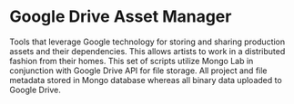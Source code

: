 # Google Drive Asset Manager
Tools that leverage Google technology for storing and sharing production assets and their dependencies. This allows artists to work in a distributed fashion from their homes.
This set of scripts utilize Mongo Lab in conjunction with Google Drive API for file storage.
All project and file metadata stored in Mongo database whereas all binary data uploaded to Google Drive.
